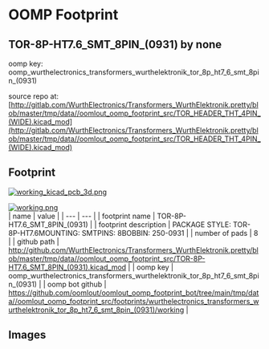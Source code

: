 # OOMP Footprint  
## TOR-8P-HT7.6_SMT_8PIN_(0931)  by none  
  
oomp key: oomp_wurthelectronics_transformers_wurthelektronik_tor_8p_ht7_6_smt_8pin_(0931)  
  
source repo at: [http://gitlab.com/WurthElectronics/Transformers_WurthElektronik.pretty/blob/master/tmp/data//oomlout_oomp_footprint_src/TOR_HEADER_THT_4PIN_(WIDE).kicad_mod](http://gitlab.com/WurthElectronics/Transformers_WurthElektronik.pretty/blob/master/tmp/data//oomlout_oomp_footprint_src/TOR_HEADER_THT_4PIN_(WIDE).kicad_mod)  
## Footprint  
  
[![working_kicad_pcb_3d.png](working_kicad_pcb_3d_600.png)](working_kicad_pcb_3d.png)  
  
[![working.png](working_600.png)](working.png)  
| name | value | 
| --- | --- | 
| footprint name | TOR-8P-HT7.6_SMT_8PIN_(0931) | 
| footprint description | PACKAGE STYLE: TOR-8P-HT7.6MOUNTING: SMTPINS: 8BOBBIN: 250-0931 | 
| number of pads | 8 | 
| github path | http://github.com/WurthElectronics/Transformers_WurthElektronik.pretty/blob/master/tmp/data//oomlout_oomp_footprint_src/TOR-8P-HT7.6_SMT_8PIN_(0931).kicad_mod | 
| oomp key | oomp_wurthelectronics_transformers_wurthelektronik_tor_8p_ht7_6_smt_8pin_(0931) | 
| oomp bot github | https://github.com/oomlout/oomlout_oomp_footprint_bot/tree/main/tmp/data//oomlout_oomp_footprint_src/footprints/wurthelectronics_transformers_wurthelektronik_tor_8p_ht7_6_smt_8pin_(0931)/working | 
## Images  
